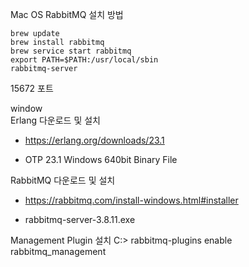 Mac OS RabbitMQ 설치 방법

``brew update``  
``brew install rabbitmq``   
``brew service start rabbitmq``  
`` export PATH=$PATH:/usr/local/sbin ``  
`` rabbitmq-server ``

15672 포트

window  
Erlang 다운로드 및 설치
- https://erlang.org/downloads/23.1

- OTP 23.1 Windows 640bit Binary File

RabbitMQ 다운로드 및 설치
- https://rabbitmq.com/install-windows.html#installer

- rabbitmq-server-3.8.11.exe

Management Plugin 설치
C:\> rabbitmq-plugins enable rabbitmq_management